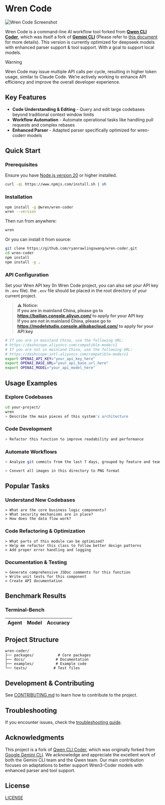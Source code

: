 # Wren Code

![Wren Code Screenshot](./docs/assets/wren-screenshot.png)

Wren Code is a command-line AI workflow tool forked from [**Qwen CLI Coder**](https://github.com/QwenLM/Qwen-Code), which was itself a fork of [**Gemini CLI**](https://github.com/google-gemini/gemini-cli) (Please refer to [this document](./README.gemini.md) for more details). This version is currently optimized for deepseek models with enhanced parser support & tool support. With a goal to support local models.

> [!WARNING]
> Wren Code may issue multiple API calls per cycle, resulting in higher token usage, similar to Claude Code. We’re actively working to enhance API efficiency and improve the overall developer experience.

## Key Features

- **Code Understanding & Editing** - Query and edit large codebases beyond traditional context window limits
- **Workflow Automation** - Automate operational tasks like handling pull requests and complex rebases
- **Enhanced Parser** - Adapted parser specifically optimized for wren-coderr models

## Quick Start

### Prerequisites

Ensure you have [Node.js version 20](https://nodejs.org/en/download) or higher installed.

```bash
curl -qL https://www.npmjs.com/install.sh | sh
```

### Installation

```bash
npm install -g @wren/wren-coder
wren --version
```

Then run from anywhere:

```bash
wren
```

Or you can install it from source:

```bash
git clone https://github.com/ryanrawlingswang/wren-coder.git
cd wren-coder
npm install
npm install -g .
```

### API Configuration

Set your Wren API key (In Wren Code project, you can also set your API key in `.env` file). the `.env` file should be placed in the root directory of your current project.

> ⚠️ **Notice:** <br>
> **If you are in mainland China, please go to <https://bailian.console.aliyun.com/> to apply for your API key** <br>
> **If you are not in mainland China, please go to <https://modelstudio.console.alibabacloud.com/> to apply for your API key**

```bash
# If you are in mainland China, use the following URL:
# https://dashscope.aliyuncs.com/compatible-mode/v1
# If you are not in mainland China, use the following URL:
# https://dashscope-intl.aliyuncs.com/compatible-mode/v1
export OPENAI_API_KEY="your_api_key_here"
export OPENAI_BASE_URL="your_api_base_url_here"
export OPENAI_MODEL="your_api_model_here"
```

## Usage Examples

### Explore Codebases

```sh
cd your-project/
wren
> Describe the main pieces of this system's architecture
```

### Code Development

```sh
> Refactor this function to improve readability and performance
```

### Automate Workflows

```sh
> Analyze git commits from the last 7 days, grouped by feature and team member
```

```sh
> Convert all images in this directory to PNG format
```

## Popular Tasks

### Understand New Codebases

```text
> What are the core business logic components?
> What security mechanisms are in place?
> How does the data flow work?
```

### Code Refactoring & Optimization

```text
> What parts of this module can be optimized?
> Help me refactor this class to follow better design patterns
> Add proper error handling and logging
```

### Documentation & Testing

```text
> Generate comprehensive JSDoc comments for this function
> Write unit tests for this component
> Create API documentation
```

## Benchmark Results

### Terminal-Bench

| Agent     | Model              | Accuracy |
| --------- | ------------------ | -------- |

## Project Structure

```
wren-coder/
├── packages/           # Core packages
├── docs/              # Documentation
├── examples/          # Example code
└── tests/            # Test files
```

## Development & Contributing

See [CONTRIBUTING.md](./CONTRIBUTING.md) to learn how to contribute to the project.

## Troubleshooting

If you encounter issues, check the [troubleshooting guide](docs/troubleshooting.md).

## Acknowledgments

This project is a fork of [Qwen CLI Coder](https://github.com/QwenLM/Qwen-Code), which was originally forked from [Google Gemini CLI](https://github.com/google-gemini/gemini-cli). We acknowledge and appreciate the excellent work of both the Gemini CLI team and the Qwen team. Our main contribution focuses on adaptations to better support Wren3-Coder models with enhanced parser and tool support.

## License

[LICENSE](./LICENSE)
